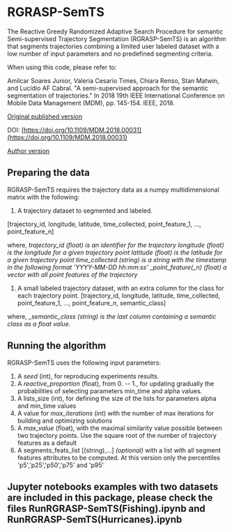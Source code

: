# RGRASP-SemTS

The Reactive Greedy Randomized Adaptive Search Procedure for semantic Semi-supervised Trajectory 
Segmentation (RGRASP-SemTS) is an algorithm that segments trajectories combining a limited user 
labeled dataset with a low number of input parameters and no predefined segmenting criteria.
    
When using this code, please refer to: 

Amilcar Soares Junior, Valeria Cesario Times, Chiara Renso, Stan Matwin, and Lucídio AF Cabral. 
"A semi-supervised approach for the semantic segmentation of trajectories." 
In 2018 19th IEEE International Conference on Mobile Data Management (MDM), pp. 145-154. IEEE, 2018.

[Original published version](https://ieeexplore.ieee.org/abstract/document/8411271/) 

DOI: [https://doi.org/10.1109/MDM.2018.00031](https://doi.org/10.1109/MDM.2018.00031)

[Author version](https://www.researchgate.net/publication/324841537_A_Semi-Supervised_Approach_for_the_Semantic_Segmentation_of_Trajectories)


## Preparing the data

RGRASP-SemTS requires the trajectory data as a numpy multidimensional matrix with the following: 

1. A trajectory dataset to segmented and labeled. 

\[trajectory_id, longitude, latitude, time_collected, point_feature_1, ..., point_feature_n\] 

where, 
	*_trajectory_id_ (float) is an identifier for the trajectory*
	*_longitude_ (float) is the longitude for a given trajectory point*
	*_latitude_ (float) is the latitude for a given trajectory point*
	*_time_collected_ (string) is a string with the timestamp in the 
		following format 'YYYY-MM-DD hh:mm:ss'*
	*_point_feature(_n) (float) a vector with all point features of the trajectory*

1.  A small labeled trajectory dataset, with an extra column for the class for each trajectory point.
\[trajectory_id, longitude, latitude, time_collected, point_feature_1, ..., point_feature_n, semantic_class\]

where, 
	*_semantic_class (string) is the last column containing a semantic class as a float value.*

## Running the algorithm 

RGRASP-SemTS uses the following input parameters: 

1. A _seed_ (int), for reproducing experiments results.
1. A _reactive_proportion_ (float), from 0. -- 1., for updating gradually the probabilities
   of selecting parameters min_time and alpha values. 
1. A lists_size (int), for defining the size of the lists for parameters alpha and min_time values
1. A value for _max_iterations_ (int) with the number of max iterations for building and optimizing solutions
1. A _max_value_ (float), with the maximal similarity value possible between two trajectory points. 
	Use the square root of the number of trajectory features as a default
1. A segments_feats_list \[(string),...\] *(optional)* with a list with all segment features attributes 
   to be computed. At this version only the percentiles \'p5\',\'p25\',\'p50\',\'p75\' and \'p95\' 

## Jupyter notebooks examples with two datasets are included in this package, please check  the files RunRGRASP-SemTS(Fishing).ipynb and RunRGRASP-SemTS(Hurricanes).ipynb ##
